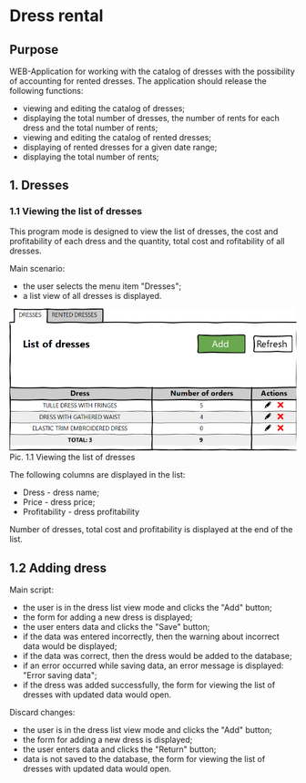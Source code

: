 # Dress rental
## Purpose

  WEB-Application for working with the catalog of dresses with the possibility of accounting for rented dresses.
  The application should release the following functions:
  * viewing and editing the catalog of dresses;
  * displaying the total number of dresses, the number of rents for each dress and the total number of rents;
  * viewing and editing the catalog of rented dresses;
  * displaying of rented dresses for a given date range;
  * displaying the total number of rents;
  
## 1. Dresses
### 1.1 Viewing the list of dresses
  This program mode is designed to view the list of dresses, the cost and profitability of each dress and the quantity, total cost and rofitability of all dresses.
  
  
  Main scenario:
  * the user selects the menu item "Dresses";
  * a list view of all dresses is displayed.
  
  ![Pic 1.1](https://github.com/Brest-Java-Course-2020/kkarpesh-dress-rental/raw/dev/documentation/pictures/Pic.%201.1%20View%20list%20of%20dresses.png)
Pic. 1.1 Viewing the list of dresses

The following columns are displayed in the list:
* Dress - dress name;
* Price - dress price;
* Profitability - dress profitability

Number of dresses, total cost and profitability is displayed at the end of the list.

## 1.2 Adding dress
  
  Main script:
  * the user is in the dress list view mode and clicks the "Add" button;
  * the form for adding a new dress is displayed;
  * the user enters data and clicks the "Save" button;
  * if the data was entered incorrectly, then the warning about incorrect data would be displayed;
  * if the data was correct, then the dress would be added to the database;
  * if an error occurred while saving data, an error message is displayed: "Error saving data";
  * if the dress was added successfully, the form for viewing the list of dresses with updated data would open. 
  
  Discard changes:
  * the user is in the dress list view mode and clicks the "Add" button;
  * the form for adding a new dress is displayed;
  * the user enters data and clicks the "Return" button;
  * data is not saved to the database, the form for viewing the list of dresses with updated data would open. 
  
